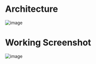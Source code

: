 # Architecture

![image](https://github.com/user-attachments/assets/e2ceed36-63a0-4927-973a-4c7c5c1a7228)

# Working Screenshot

![image](https://github.com/user-attachments/assets/8da86beb-f99d-43e4-b096-4f9aca86cc1c)

